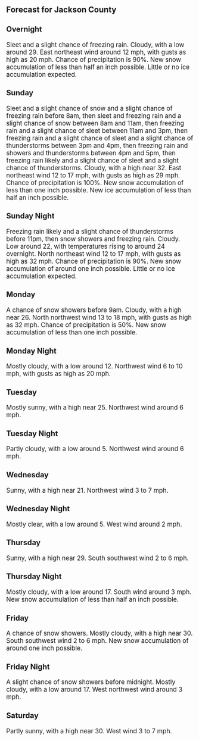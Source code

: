 <div>
   <h2>Forecast for Jackson County</h2>
   <p>
      <div style="font-size:120%">
         <h3>Overnight</h3>Sleet and a slight chance of freezing rain. Cloudy, with a low around 29. East northeast wind around 12 mph, with gusts as
         high as 20 mph. Chance of precipitation is 90%. New snow accumulation of less than half an inch possible. Little or no ice
         accumulation expected.<br></div>
   </p>
   <p>
      <div style="font-size:120%">
         <h3>Sunday</h3>Sleet and a slight chance of snow and a slight chance of freezing rain before 8am, then sleet and freezing rain and a slight
         chance of snow between 8am and 11am, then freezing rain and a slight chance of sleet between 11am and 3pm, then freezing rain
         and a slight chance of sleet and a slight chance of thunderstorms between 3pm and 4pm, then freezing rain and showers and
         thunderstorms between 4pm and 5pm, then freezing rain likely and a slight chance of sleet and a slight chance of thunderstorms.
         Cloudy, with a high near 32. East northeast wind 12 to 17 mph, with gusts as high as 29 mph. Chance of precipitation is 100%.
         New snow accumulation of less than one inch possible. New ice accumulation of less than half an inch possible.<br></div>
   </p>
   <p>
      <div style="font-size:120%">
         <h3>Sunday Night</h3>Freezing rain likely and a slight chance of thunderstorms before 11pm, then snow showers and freezing rain. Cloudy. Low around
         22, with temperatures rising to around 24 overnight. North northeast wind 12 to 17 mph, with gusts as high as 32 mph. Chance
         of precipitation is 90%. New snow accumulation of around one inch possible. Little or no ice accumulation expected.<br></div>
   </p>
   <p>
      <div style="font-size:120%">
         <h3>Monday</h3>A chance of snow showers before 9am. Cloudy, with a high near 26. North northwest wind 13 to 18 mph, with gusts as high as
         32 mph. Chance of precipitation is 50%. New snow accumulation of less than one inch possible.<br></div>
   </p>
   <p>
      <div style="font-size:120%">
         <h3>Monday Night</h3>Mostly cloudy, with a low around 12. Northwest wind 6 to 10 mph, with gusts as high as 20 mph.<br></div>
   </p>
   <p>
      <div style="font-size:120%">
         <h3>Tuesday</h3>Mostly sunny, with a high near 25. Northwest wind around 6 mph.<br></div>
   </p>
   <p>
      <div style="font-size:120%">
         <h3>Tuesday Night</h3>Partly cloudy, with a low around 5. Northwest wind around 6 mph.<br></div>
   </p>
   <p>
      <div style="font-size:120%">
         <h3>Wednesday</h3>Sunny, with a high near 21. Northwest wind 3 to 7 mph.<br></div>
   </p>
   <p>
      <div style="font-size:120%">
         <h3>Wednesday Night</h3>Mostly clear, with a low around 5. West wind around 2 mph.<br></div>
   </p>
   <p>
      <div style="font-size:120%">
         <h3>Thursday</h3>Sunny, with a high near 29. South southwest wind 2 to 6 mph.<br></div>
   </p>
   <p>
      <div style="font-size:120%">
         <h3>Thursday Night</h3>Mostly cloudy, with a low around 17. South wind around 3 mph. New snow accumulation of less than half an inch possible.<br></div>
   </p>
   <p>
      <div style="font-size:120%">
         <h3>Friday</h3>A chance of snow showers. Mostly cloudy, with a high near 30. South southwest wind 2 to 6 mph. New snow accumulation of around
         one inch possible.<br></div>
   </p>
   <p>
      <div style="font-size:120%">
         <h3>Friday Night</h3>A slight chance of snow showers before midnight. Mostly cloudy, with a low around 17. West northwest wind around 3 mph.<br></div>
   </p>
   <p>
      <div style="font-size:120%">
         <h3>Saturday</h3>Partly sunny, with a high near 30. West wind 3 to 7 mph.<br></div>
   </p>
</div>